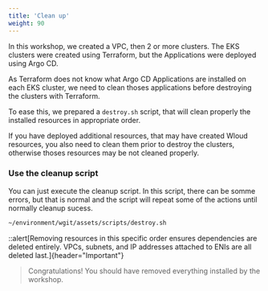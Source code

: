 ```yaml
---
title: 'Clean up'
weight: 90
---
```



In this workshop, we created a VPC, then 2 or more clusters. The EKS clusters were created using Terraform, but the Applications were deployed using Argo CD.

As Terraform does not know what Argo CD Applications are installed on each EKS cluster, we need to clean thoses applications before destroying the clusters with Terraform.

To ease this, we prepared a `destroy.sh` script, that will clean properly the installed resources in appropriate order.

If you have deployed additional resources, that may have created Wloud resources, you also need to clean them prior to destroy the clusters, otherwise thoses resources may be not cleaned properly.

### Use the cleanup script

You can just execute the cleanup script. In this script, there can be somme errors, but that is normal and the script will repeat some of the actions until normally cleanup sucess.

```bash
~/environment/wgit/assets/scripts/destroy.sh 
```


::alert[Removing resources in this specific order ensures dependencies are deleted entirely.  VPCs, subnets, and IP addresses attached to ENIs are all deleted last.]{header="Important"}


> Congratulations! You should have removed everything installed by the workshop.